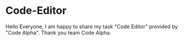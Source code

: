 # Code-Editor
Hello Everyone, I am happy to share my task "Code Editor" provided by "Code Alpha". Thank you team Code Alpha.
